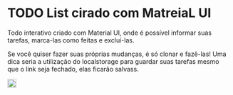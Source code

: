 <h1>TODO List cirado com MatreiaL UI</h1>
<p>Todo interativo criado com Material UI, onde é possível informar suas tarefas, marca-las como feitas e excluí-las.</p>
<p>Se você quiser fazer suas próprias mudanças, é só clonar e fazê-las! Uma dica seria a utilização do localstorage para guardar suas tarefas mesmo que o link seja fechado, elas ficarão salvass.</p>

<p>
  <img  widht = "20px" height= "20px" src= "src/assets/toReadme/representation.png" href= "Imagem de representação">
</p>

